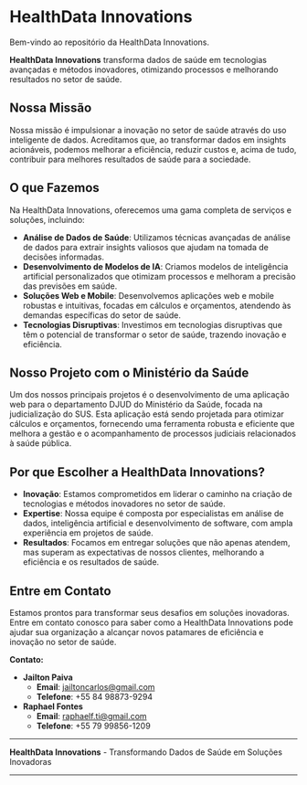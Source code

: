 # HealthData Innovations

Bem-vindo ao repositório da HealthData Innovations.

**HealthData Innovations** transforma dados de saúde em tecnologias avançadas e métodos inovadores, otimizando processos e melhorando resultados no setor de saúde.

## Nossa Missão

Nossa missão é impulsionar a inovação no setor de saúde através do uso inteligente de dados. Acreditamos que, ao transformar dados em insights acionáveis, podemos melhorar a eficiência, reduzir custos e, acima de tudo, contribuir para melhores resultados de saúde para a sociedade.

## O que Fazemos

Na HealthData Innovations, oferecemos uma gama completa de serviços e soluções, incluindo:

- **Análise de Dados de Saúde**: Utilizamos técnicas avançadas de análise de dados para extrair insights valiosos que ajudam na tomada de decisões informadas.
- **Desenvolvimento de Modelos de IA**: Criamos modelos de inteligência artificial personalizados que otimizam processos e melhoram a precisão das previsões em saúde.
- **Soluções Web e Mobile**: Desenvolvemos aplicações web e mobile robustas e intuitivas, focadas em cálculos e orçamentos, atendendo às demandas específicas do setor de saúde.
- **Tecnologias Disruptivas**: Investimos em tecnologias disruptivas que têm o potencial de transformar o setor de saúde, trazendo inovação e eficiência.

## Nosso Projeto com o Ministério da Saúde

Um dos nossos principais projetos é o desenvolvimento de uma aplicação web para o departamento DJUD do Ministério da Saúde, focada na judicialização do SUS. Esta aplicação está sendo projetada para otimizar cálculos e orçamentos, fornecendo uma ferramenta robusta e eficiente que melhora a gestão e o acompanhamento de processos judiciais relacionados à saúde pública.

## Por que Escolher a HealthData Innovations?

- **Inovação**: Estamos comprometidos em liderar o caminho na criação de tecnologias e métodos inovadores no setor de saúde.
- **Expertise**: Nossa equipe é composta por especialistas em análise de dados, inteligência artificial e desenvolvimento de software, com ampla experiência em projetos de saúde.
- **Resultados**: Focamos em entregar soluções que não apenas atendem, mas superam as expectativas de nossos clientes, melhorando a eficiência e os resultados de saúde.

## Entre em Contato

Estamos prontos para transformar seus desafios em soluções inovadoras. Entre em contato conosco para saber como a HealthData Innovations pode ajudar sua organização a alcançar novos patamares de eficiência e inovação no setor de saúde.

**Contato:**

- **Jailton Paiva**
  - **Email**: jailtoncarlos@gmail.com
  - **Telefone**: +55 84 98873-9294
- **Raphael Fontes**
  - **Email**: raphaelf.ti@gmail.com
  - **Telefone**: +55 79 99856-1209
    

---

**HealthData Innovations** - Transformando Dados de Saúde em Soluções Inovadoras

---
